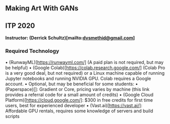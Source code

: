 ## Making Art With GANs
## ITP 2020

**Instructor: (Derrick Schultz)[mailto:dvsmethid@gmail.com]**

### Required Technology
• (RunwayML)[https://runwayml.com/] (A paid plan is not required, but may be helpful)
• (Google Colab)[https://colab.research.google.com/] (Colab Pro is a very good deal, but not required) or a Linux machine capable of running Jupyter notebooks and running NVIDIA GPU. Colab requires a Google account.
• Optional, but may be beneficial for some students: 
  • (Paperspace)[]: Gradient or Core, pricing varies by machine (this link provides a referral code for a small amount of credits)
  • (Google Cloud Platform)[https://cloud.google.com/]: $300 in free credits for first time users, best for experienced developer
  • (Vast.ai)[https://vast.ai/]: Affordable GPU rentals, requires some knowledge of servers and build scripts

